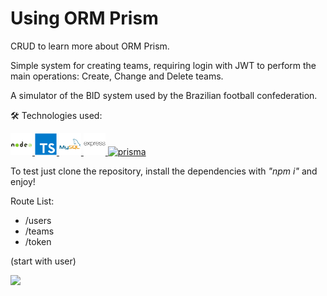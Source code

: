 # Using ORM Prism
CRUD to learn more about ORM Prism. 

Simple system for creating teams, requiring login with JWT to perform the main operations: Create, Change and Delete teams.

A simulator of the BID system used by the Brazilian football confederation.


🛠️ Technologies used: 
<p align="left">
  <a href="https://nodejs.org" target="_blank">
    <img
      src="https://raw.githubusercontent.com/devicons/devicon/master/icons/nodejs/nodejs-original-wordmark.svg"
      alt="nodejs"
      width="35"
      height="35"
    />
  </a>
  <a href="https://www.typescriptlang.org/" target="_blank">
    <img
      src="https://raw.githubusercontent.com/devicons/devicon/master/icons/typescript/typescript-original.svg"
      alt="typescript"
      width="35"
      height="35"
    />
  </a> 
   <a href="https://www.mysql.com/" target="_blank">
    <img
      src="https://raw.githubusercontent.com/devicons/devicon/master/icons/mysql/mysql-original-wordmark.svg"
      alt="mysql"
      width="35"
      height="35"
    />
  </a>
    <a href="https://expressjs.com" target="_blank">
    <img
      src="https://raw.githubusercontent.com/devicons/devicon/master/icons/express/express-original-wordmark.svg"
      alt="express"
      width="35"
      height="35"
    />
  </a>
    </a>
    <a href="https://www.prisma.io/" target="_blank">
    <img
      src="https://raw.githubusercontent.com/simple-icons/simple-icons/master/icons/prisma.svg"
      alt="prisma"
      width="35"
      height="35"
    />
  </a> 
  
To test just clone the repository, install the dependencies with *"npm i"* and enjoy! 
  
Route List: 
- /users
- /teams
- /token

(start with user)

<img
	src="https://media.giphy.com/media/26FPqAHtgCBzKG9mo/giphy.gif"
	width="30%"
	align="left"
/>
